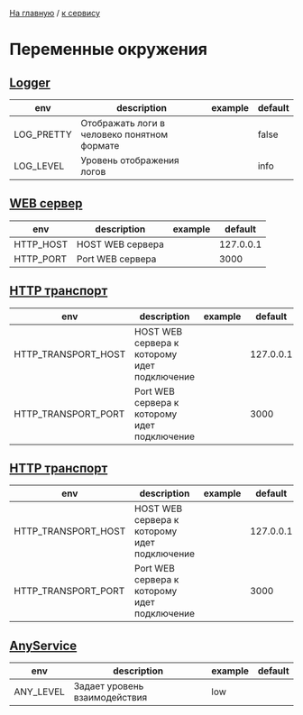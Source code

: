 [На главную](../../README.md) / [к сервису](../README.md)

# Переменные окружения

[envs]: start

## <u>Logger</u>
| env        | description                                 | example | default |
|------------|---------------------------------------------|---------|---------|
| LOG_PRETTY | Отображать логи в человеко понятном формате |         | false   |
| LOG_LEVEL  | Уровень отображения логов                   |         | info    |

## <u>WEB сервер</u>
| env       | description      | example | default   |
|-----------|------------------|---------|-----------|
| HTTP_HOST | HOST WEB сервера |         | 127.0.0.1 |
| HTTP_PORT | Port WEB сервера |         | 3000      |

## <u>HTTP транспорт</u>
| env                 | description                                  | example | default   |
|---------------------|----------------------------------------------|---------|-----------|
| HTTP_TRANSPORT_HOST | HOST WEB сервера к которому идет подключение |         | 127.0.0.1 |
| HTTP_TRANSPORT_PORT | Port WEB сервера к которому идет подключение |         | 3000      |

## <u>HTTP транспорт</u>
| env                 | description                                  | example | default   |
|---------------------|----------------------------------------------|---------|-----------|
| HTTP_TRANSPORT_HOST | HOST WEB сервера к которому идет подключение |         | 127.0.0.1 |
| HTTP_TRANSPORT_PORT | Port WEB сервера к которому идет подключение |         | 3000      |

## <u>AnyService</u>
| env       | description                   | example | default |
|-----------|-------------------------------|---------|---------|
| ANY_LEVEL | Задает уровень взаимодействия | low     |         |


[envs]: end